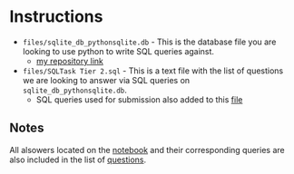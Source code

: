 # Instructions

- `files/sqlite_db_pythonsqlite.db` - This is the database file you are looking to use python to write SQL queries against.
  - [my repository link](/8.3.3%20SQL%20Case%20Study/files/SQLTasks%20Tier%202.sql)
- `files/SQLTask Tier 2.sql` - This is a text file with the list of questions we are looking to answer via SQL queries on `sqlite_db_pythonsqlite.db`. 
  - SQL queries used for submission also added to this [file](/8.3.3%20SQL%20Case%20Study/files/sqlite_db_pythonsqlite.db)
  
## Notes

All alsowers located on the [notebook](/8.3.3%20SQL%20Case%20Study/SQL_Country_Club.ipynb) and 
their corresponding queries are also included in the list of [questions](/8.3.3%20SQL%20Case%20Study/files/SQLTasks%20Tier%202.sql).